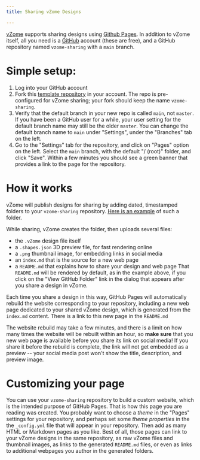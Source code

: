 ```yaml
---
title: Sharing vZome Designs

---
```


[vZome][vzome] supports sharing designs using [Github Pages][pages].
In addition to vZome itself, all you need is a [GitHub][github] account (these are free),
and a GitHub repository named `vzome-sharing` with a `main` branch.

# Simple setup:

1. Log into your GitHub account
2. Fork this [template repository](https://github.com/vZome/vzome-sharing) in your account.  The repo is pre-configured for vZome sharing; your fork should keep the name `vzome-sharing`.
3. Verify that the default branch in your new repo is called `main`, not `master`.  If you have been a GitHub user for a while, your user setting for the default branch name may still be the older `master`.  You can change the default branch name to `main` under "Settings", under the "Branches" tab on the left.
4. Go to the "Settings" tab for the repository, and click on "Pages" option on the left.  Select the `main` branch, with the default "/ (root)" folder, and click "Save".  Within a few minutes you should see a green banner that provides a link to the page for the repository.

# How it works

vZome will publish designs for sharing by adding dated, timestamped folders to your `vzome-sharing` repository.
[Here is an example][example] of such a folder.

While sharing, vZome creates the folder, then uploads several files:
 - the `.vZome` design file itself
 - a `.shapes.json` 3D preview file, for fast rendering online
 - a `.png` thumbnail image, for embedding links in social media
 - an `index.md` that is the source for a new web page
 - a `README.md` that explains how to share your design and web page
That `README.md` will be rendered by default, as in the example above, if you click on the "View GitHub Folder" link
in the dialog that appears after you share a design in vZome.

Each time you share a design in this way, GitHub Pages will automatically rebuild the website corresponding to your repository,
including a new web page dedicated to your shared vZome design, which is generated from the `index.md` content.
There is a link to this new page in the `README.md`

The website rebuild may take a few minutes, and there is a limit on how many times the website will be rebuilt within an hour, so **make sure** that
you new web page is available before you share its link on social media!
If you share it before the rebuild is complete,
the link will not get embedded as a preview -- your social media post won't show the title, description, and preview image.

# Customizing your page

You can use your `vzome-sharing` repository to build a custom website, which is the intended purpose of GitHub Pages.
That is how this page you are reading was created.  You probably want to choose a *theme* in the "Pages" settings for your repository,
and perhaps set some *theme properties* in the the `_config.yml` file that will appear in your repository.
Then add as many HTML or Markdown pages as you like.  Best of all, those pages can link to your vZome designs in the same repository,
as raw vZome files and thumbnail images, as links to the generated `README.md` files, or even as links to additional webpages you author
in the generated folders.




[vzome]: https://vzome.com/home/
[pages]: https://pages.github.com/
[github]: https://github.com/
[example]: https://github.com/vorth/vzome-sharing/tree/main/2021/10/28/14-19-45-THC-SV-colored
[gists]: https://gist.github.com/
[online]: https://vzome.com/app/
[bhall]: https://vzome.com/app/bhall/basic
